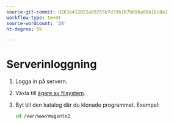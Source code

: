 ```yaml
---
source-git-commit: d263e412022a89255b7d33b267b696a8bb1bc8a2
workflow-type: tm+mt
source-wordcount: '24'
ht-degree: 8%

---
```

# Serverinloggning

1. Logga in på servern.
1. Växla till [ägare av filsystem](../installation/prerequisites/file-system/overview.md).
1. Byt till den katalog där du klonade programmet. Exempel:

   ```bash
   cd /var/www/magento2
   ```
